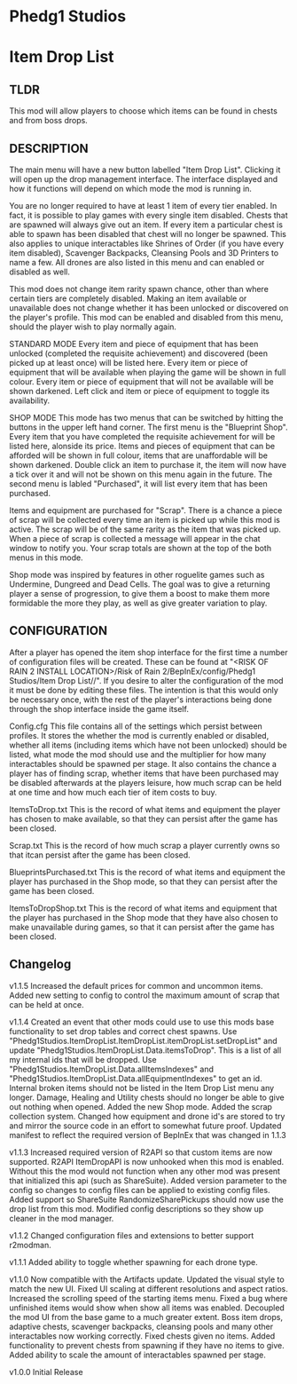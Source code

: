# Phedg1 Studios
# Item Drop List

## TLDR
This mod will allow players to choose which items can be found in chests and from boss drops.

## DESCRIPTION
The main menu will have a new button labelled "Item Drop List". Clicking it will open up the drop management interface. The interface displayed and how it functions will depend on which mode the mod is running in. 

You are no longer required to have at least 1 item of every tier enabled. In fact, it is possible to play games with every single item disabled. Chests that are spawned will always give out an item. If every item a particular chest is able to spawn has been disabled that chest will no longer be spawned. This also applies to unique interactables like Shrines of Order (if you have every item disabled), Scavenger Backpacks, Cleansing Pools and 3D Printers to name a few. All drones are also listed in this menu and can enabled or disabled as well.

This mod does not change item rarity spawn chance, other than where certain tiers are completely disabled. Making an item available or unavailable does not change whether it has been unlocked or discovered on the player's profile. This mod can be enabled and disabled from this menu, should the player wish to play normally again.

STANDARD MODE
Every item and piece of equipment that has been unlocked (completed the requisite achievement) and discovered (been picked up at least once) will be listed here. Every item or piece of equipment that will be available when playing the game will be shown in full colour. Every item or piece of equipment that will not be available will be shown darkened. Left click and item or piece of equipment to toggle its availability.

SHOP MODE
This mode has two menus that can be switched by hitting the buttons in the upper left hand corner. The first menu is the "Blueprint Shop". Every item that you have completed the requisite achievement for will be listed here, alonside its price. Items and pieces of equipment that can be afforded will be shown in full colour, items that are unaffordable will be shown darkened. Double click an item to purchase it, the item will now have a tick over it and will not be shown on this menu again in the future. The second menu is labled "Purchased", it will list every item that has been purchased.

Items and equipment are purchased for "Scrap". There is a chance a piece of scrap will be collected every time an item is picked up while this mod is active. The scrap will be of the same rarity as the item that was picked up. When a piece of scrap is collected a message will appear in the chat window to notify you. Your scrap totals are shown at the top of the both menus in this mode.

Shop mode was inspired by features in other roguelite games such as Undermine, Dungreed and Dead Cells. The goal was to give a returning player a sense of progression, to give them a boost to make them more formidable the more they play, as well as give greater variation to play.

## CONFIGURATION
After a player has opened the item shop interface for the first time a number of configuration files will be created. These can be found at "<RISK OF RAIN 2 INSTALL LOCATION>/Risk of Rain 2/BepInEx/config/Phedg1 Studios/Item Drop List/<YOUR PROFILE ID>/". If you desire to alter the configuration of the mod it must be done by editing these files. The intention is that this would only be necessary once, with the rest of the player's interactions being done through the shop interface inside the game itself.

Config.cfg
This file contains all of the settings which persist between profiles. It stores the whether the mod is currently enabled or disabled, whether all items (including items which have not been unlocked) should be listed, what mode the mod should use and the multiplier for how many interactables should be spawned per stage. It also contains the chance a player has of finding scrap, whether items that have been purchased may be disabled afterwards at the players leisure, how much scrap can be held at one time and how much each tier of item costs to buy.

ItemsToDrop.txt
This is the record of what items and equipment the player has chosen to make available, so that they can persist after the game has been closed.

Scrap.txt
This is the record of how much scrap a player currently owns so that itcan persist after the game has been closed.

BlueprintsPurchased.txt
This is the record of what items and equipment the player has purchased in the Shop mode, so that they can persist after the game has been closed.

ItemsToDropShop.txt
This is the record of what items and equipment that the player has purchased in the Shop mode that they have also chosen to make unavailable during games, so that it can persist after the game has been closed.

## Changelog
v1.1.5
Increased the default prices for common and uncommon items.
Added new setting to config to control the maximum amount of scrap that can be held at once.

v1.1.4
Created an event that other mods could use to use this mods base functionality to set drop tables and correct chest spawns. Use "Phedg1Studios.ItemDropList.ItemDropList.itemDropList.setDropList" and update "Phedg1Studios.ItemDropList.Data.itemsToDrop". This is a list of all my internal ids that will be dropped. Use "Phedg1Studios.ItemDropList.Data.allItemsIndexes" and "Phedg1Studios.ItemDropList.Data.allEquipmentIndexes" to get an id.
Internal broken items should not be listed in the Item Drop List menu any longer.
Damage, Healing and Utility chests should no longer be able to give out nothing when opened.
Added the new Shop mode.
Added the scrap collection system.
Changed how equipment and drone id's are stored to try and mirror the source code in an effort to somewhat future proof.
Updated manifest to reflect the required version of BepInEx that was changed in 1.1.3

v1.1.3
Increased required version of R2API so that custom items are now supported.
R2API ItemDropAPI is now unhooked when this mod is enabled. Without this the mod would not function when any other mod was present that initialized this api (such as ShareSuite).
Added version parameter to the config so changes to config files can be applied to existing config files.
Added support so ShareSuite RandomizeSharePickups should now use the drop list from this mod.
Modified config descriptions so they show up cleaner in the mod manager.

v1.1.2
Changed configuration files and extensions to better support r2modman.

v1.1.1
Added ability to toggle whether spawning for each drone type.

v1.1.0
Now compatible with the Artifacts update.
Updated the visual style to match the new UI.
Fixed UI scaling at different resolutions and aspect ratios.
Increased the scrolling speed of the starting items menu.
Fixed a bug where unfinished items would show when show all items was enabled.
Decoupled the mod UI from the base game to a much greater extent.
Boss item drops, adaptive chests, scavenger backpacks, cleansing pools and many other interactables now working correctly.
Fixed chests given no items.
Added functionality to prevent chests from spawning if they have no items to give.
Added ability to scale the amount of interactables spawned per stage.

v1.0.0
Initial Release